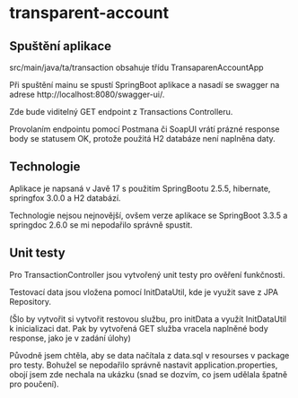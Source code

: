 # transparent-account

## Spuštění aplikace
src/main/java/ta/transaction obsahuje třídu TransaparenAccountApp

Při spuštění mainu se spustí SpringBoot aplikace a nasadí se swagger na adrese http://localhost:8080/swagger-ui/.

Zde bude viditelný GET endpoint z Transactions Controlleru.

Provolaním endpointu pomocí Postmana či SoapUI vrátí prázné response body se statusem OK, protože použitá H2 databáze není naplněna daty.

## Technologie

Aplikace je napsaná v Javě 17 s použitím SpringBootu 2.5.5, hibernate, springfox 3.0.0 a H2 databází.

Technologie nejsou nejnovější, ovšem verze aplikace se SpringBoot 3.3.5 a springdoc 2.6.0 se mi nepodařilo správně spustit.

## Unit testy

Pro TransactionController jsou vytvořený unit testy pro ověření funkčnosti.

Testovací data jsou vložena pomocí InitDataUtil, kde je využit save z JPA Repository.

(Šlo by vytvořit si vytvořit restovou službu, pro initData a využít InitDataUtil k inicializaci dat. Pak by vytvořená GET služba vracela naplněné body response, jako je v zadání úlohy)

Původně jsem chtěla, aby se data načítala z data.sql v resourses v package pro testy. Bohužel se nepodařilo správně nastavit application.properties, obojí jsem zde nechala na ukázku (snad se dozvím, co jsem udělala špatně pro poučení).

